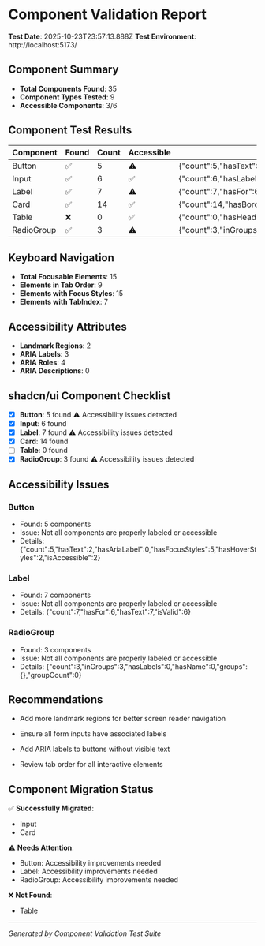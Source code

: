 # Component Validation Report

**Test Date**: 2025-10-23T23:57:13.888Z
**Test Environment**: http://localhost:5173/

## Component Summary
- **Total Components Found**: 35
- **Component Types Tested**: 9
- **Accessible Components**: 3/6

## Component Test Results

| Component | Found | Count | Accessible | Details |
|-----------|-------|-------|------------|---------|
| Button | ✅ | 5 | ⚠️ | {"count":5,"hasText":2,"hasAriaLabel":0,"hasFocusStyles":5,"hasHoverStyles":2,"isAccessible":2} |
| Input | ✅ | 6 | ✅ | {"count":6,"hasLabel":3,"hasAriaLabel":3,"hasPlaceholder":3,"hasBorder":3,"hasFocusStyles":6} |
| Label | ✅ | 7 | ⚠️ | {"count":7,"hasFor":6,"hasText":7,"isValid":6} |
| Card | ✅ | 14 | ✅ | {"count":14,"hasBorder":10,"hasRoundedCorners":10,"hasPadding":9,"hasBackground":9} |
| Table | ❌ | 0 | ✅ | {"count":0,"hasHeaders":0,"hasScope":0,"hasCaption":0,"isAccessible":0} |
| RadioGroup | ✅ | 3 | ⚠️ | {"count":3,"inGroups":3,"hasLabels":0,"hasName":0,"groups":{},"groupCount":0} |

## Keyboard Navigation

- **Total Focusable Elements**: 15
- **Elements in Tab Order**: 9
- **Elements with Focus Styles**: 15
- **Elements with TabIndex**: 7

## Accessibility Attributes

- **Landmark Regions**: 2
- **ARIA Labels**: 3
- **ARIA Roles**: 4
- **ARIA Descriptions**: 0

## shadcn/ui Component Checklist

- [x] **Button**: 5 found ⚠️ Accessibility issues detected
- [x] **Input**: 6 found
- [x] **Label**: 7 found ⚠️ Accessibility issues detected
- [x] **Card**: 14 found
- [ ] **Table**: 0 found
- [x] **RadioGroup**: 3 found ⚠️ Accessibility issues detected

## Accessibility Issues

### Button
- Found: 5 components
- Issue: Not all components are properly labeled or accessible
- Details: {"count":5,"hasText":2,"hasAriaLabel":0,"hasFocusStyles":5,"hasHoverStyles":2,"isAccessible":2}

### Label
- Found: 7 components
- Issue: Not all components are properly labeled or accessible
- Details: {"count":7,"hasFor":6,"hasText":7,"isValid":6}

### RadioGroup
- Found: 3 components
- Issue: Not all components are properly labeled or accessible
- Details: {"count":3,"inGroups":3,"hasLabels":0,"hasName":0,"groups":{},"groupCount":0}


## Recommendations


- Add more landmark regions for better screen reader navigation

- Ensure all form inputs have associated labels
- Add ARIA labels to buttons without visible text

- Review tab order for all interactive elements


## Component Migration Status

✅ **Successfully Migrated**:
- Input
- Card

⚠️ **Needs Attention**:
- Button: Accessibility improvements needed
- Label: Accessibility improvements needed
- RadioGroup: Accessibility improvements needed

❌ **Not Found**:
- Table

---
*Generated by Component Validation Test Suite*
